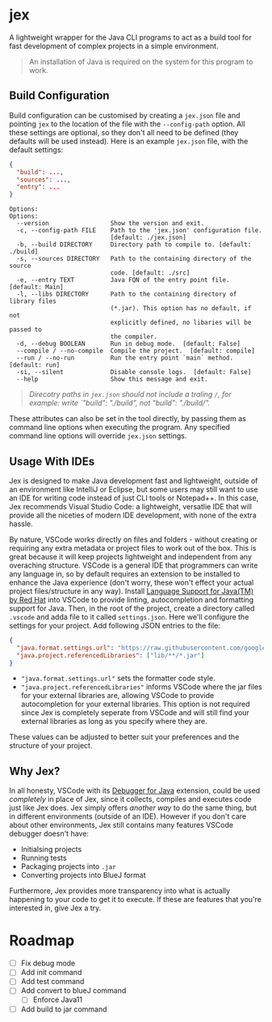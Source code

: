 # jex

A lightweight wrapper for the Java CLI programs to act as a build tool for fast development of complex projects in a simple environment.

> An installation of Java is required on the system for this program to work.

## Build Configuration

Build configuration can be customised by creating a `jex.json` file and pointing `jex` to the location of the file with the `--config-path` option. All these settings are optional, so they don't all need to be defined (they defaults will be used instead). Here is an example `jex.json` file, with the default settings:

```json
{
  "build": ...,
  "sources": ...,
  "entry": ...
}
```

```
Options:
Options:
  --version                 Show the version and exit.
  -c, --config-path FILE    Path to the 'jex.json' configuration file.
                            [default: ./jex.json]
  -b, --build DIRECTORY     Directory path to compile to. [default: ./build]
  -s, --sources DIRECTORY   Path to the containing directory of the source
                            code. [default: ./src]
  -e, --entry TEXT          Java FQN of the entry point file. [default: Main]
  -l, --libs DIRECTORY      Path to the containing directory of library files
                            (*.jar). This option has no default, if not
                            explicitly defined, no libaries will be passed to
                            the compiler.
  -d, --debug BOOLEAN       Run in debug mode.  [default: False]
  --compile / --no-compile  Compile the project.  [default: compile]
  --run / --no-run          Run the entry point `main` method.  [default: run]
  -si, --silent             Disable console logs.  [default: False]
  --help                    Show this message and exit.
```

> _Direcotry paths in `jex.json` should not include a traling `/`, for example: write `"build": "./build", not "build": "./build/"._

These attributes can also be set in the tool directly, by passing them as command line options when executing the program. Any specified command line options will override `jex.json` settings.

## Usage With IDEs

Jex is designed to make Java development fast and lightweight, outside of an environment like IntelliJ or Eclipse, but some users may still want to use an IDE for writing code instead of just CLI tools or Notepad++. In this case, Jex recommends Visual Studio Code: a lightweight, versatlie IDE that will provide all the niceties of modern IDE development, with none of the extra hassle.

By nature, VSCode works directly on files and folders - without creating or requiring any extra metadata or project files to work out of the box. This is great because it will keep projects lightweight and independent from any overaching structure. VSCode is a general IDE that programmers can write any language in, so by default requires an extension to be installed to enhance the Java experience (don't worry, these won't effect your actual project files/structure in any way). Install [Language Support for Java(TM) by Red Hat](https://marketplace.visualstudio.com/items?itemName=redhat.java) into VSCode to provide linting, autocompletion and formatting support for Java. Then, in the root of the project, create a directory called `.vscode` and adda file to it called `settings.json`. Here we'll configure the settings for your project. Add following JSON entries to the file:

```json
{
  "java.format.settings.url": "https://raw.githubusercontent.com/google/styleguide/gh-pages/eclipse-java-google-style.xml",
  "java.project.referencedLibraries": ["lib/**/*.jar"]
}
```

- `"java.format.settings.url"` sets the formatter code style.
- `"java.project.referencedLibraries"` informs VSCode where the jar files for your external libraries are, allowing VSCode to provide autocompletion for your external libraries. This option is not required since Jex is completely seperate from VSCode and will still find your external libraries as long as you specify where they are.

These values can be adjusted to better suit your preferences and the structure of your project.

## Why Jex?

In all honesty, VSCode with its [Debugger for Java](https://marketplace.visualstudio.com/items?itemName=vscjava.vscode-java-debug) extension, could be used _completely_ in place of Jex, since it collects, compiles and executes code just like Jex does. Jex simply offers _another way_ to do the same thing, but in different environments (outside of an IDE). However if you don't care about other environments, Jex still contains many features VSCode debugger doesn't have:

- Initialsing projects
- Running tests
- Packaging projects into `.jar`
- Converting projects into BlueJ format

Furthermore, Jex provides more transparency into what is actually happening to your code to get it to execute. If these are features that you're interested in, give Jex a try.

# Roadmap

- [ ] Fix debug mode
- [ ] Add init command
- [ ] Add test command
- [ ] Add convert to blueJ command
  - [ ] Enforce Java11
- [ ] Add build to jar command
